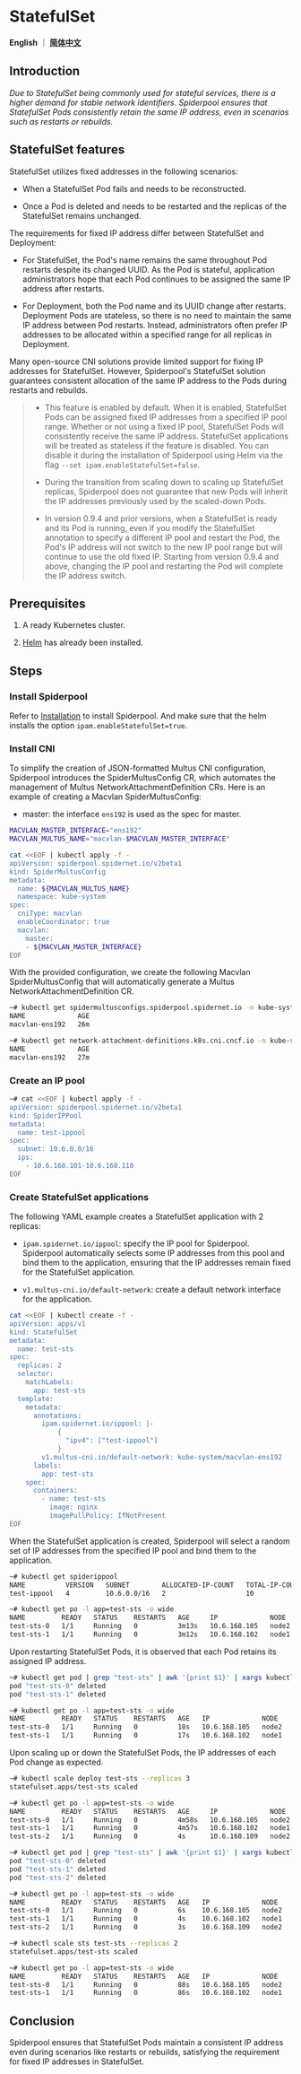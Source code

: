 # StatefulSet

**English** ｜ [**简体中文**](./statefulset-zh_CN.md)

## Introduction

*Due to StatefulSet being commonly used for stateful services, there is a higher demand for stable network identifiers. Spiderpool ensures that StatefulSet Pods consistently retain the same IP address, even in scenarios such as restarts or rebuilds.*

## StatefulSet features

StatefulSet utilizes fixed addresses in the following scenarios:

- When a StatefulSet Pod fails and needs to be reconstructed.

- Once a Pod is deleted and needs to be restarted and the replicas of the StatefulSet remains unchanged.

The requirements for fixed IP address differ between StatefulSet and Deployment:

- For StatefulSet, the Pod's name remains the same throughout Pod restarts despite its changed UUID. As the Pod is stateful, application administrators hope that each Pod continues to be assigned the same IP address after restarts.

- For Deployment, both the Pod name and its UUID change after restarts. Deployment Pods are stateless, so there is no need to maintain the same IP address between Pod restarts. Instead, administrators often prefer IP addresses to be allocated within a specified range for all replicas in Deployment.

Many open-source CNI solutions provide limited support for fixing IP addresses for StatefulSet. However, Spiderpool's StatefulSet solution guarantees consistent allocation of the same IP address to the Pods during restarts and rebuilds.

> - This feature is enabled by default. When it is enabled, StatefulSet Pods can be assigned fixed IP addresses from a specified IP pool range. Whether or not using a fixed IP pool, StatefulSet Pods will consistently receive the same IP address. StatefulSet applications will be treated as stateless if the feature is disabled. You can disable it during the installation of Spiderpool using Helm via the flag `--set ipam.enableStatefulSet=false`.
>
> - During the transition from scaling down to scaling up StatefulSet replicas, Spiderpool does not guarantee that new Pods will inherit the IP addresses previously used by the scaled-down Pods.
>
> - In version 0.9.4 and prior versions, when a StatefulSet is ready and its Pod is running, even if you modify the StatefulSet annotation to specify a different IP pool and restart the Pod, the Pod's IP address will not switch to the new IP pool range but will continue to use the old fixed IP. Starting from version 0.9.4 and above, changing the IP pool and restarting the Pod will complete the IP address switch.

## Prerequisites

1. A ready Kubernetes cluster.

2. [Helm](https://helm.sh/docs/intro/install/) has already been installed.

## Steps

### Install Spiderpool

Refer to [Installation](./readme.md) to install Spiderpool. And make sure that the helm installs the option `ipam.enableStatefulSet=true`.

### Install CNI

To simplify the creation of JSON-formatted Multus CNI configuration, Spiderpool introduces the SpiderMultusConfig CR, which automates the management of Multus NetworkAttachmentDefinition CRs. Here is an example of creating a Macvlan SpiderMultusConfig:

- master: the interface `ens192` is used as the spec for master.

```bash
MACVLAN_MASTER_INTERFACE="ens192"
MACVLAN_MULTUS_NAME="macvlan-$MACVLAN_MASTER_INTERFACE"

cat <<EOF | kubectl apply -f -
apiVersion: spiderpool.spidernet.io/v2beta1
kind: SpiderMultusConfig
metadata:
  name: ${MACVLAN_MULTUS_NAME}
  namespace: kube-system
spec:
  cniType: macvlan
  enableCoordinator: true
  macvlan:
    master:
    - ${MACVLAN_MASTER_INTERFACE}
EOF
```

With the provided configuration, we create the following Macvlan SpiderMultusConfig that will automatically generate a Multus NetworkAttachmentDefinition CR.

```bash
~# kubectl get spidermultusconfigs.spiderpool.spidernet.io -n kube-system
NAME             AGE
macvlan-ens192   26m

~# kubectl get network-attachment-definitions.k8s.cni.cncf.io -n kube-system
NAME             AGE
macvlan-ens192   27m
```

### Create an IP pool

```bash
~# cat <<EOF | kubectl apply -f -
apiVersion: spiderpool.spidernet.io/v2beta1
kind: SpiderIPPool
metadata:
  name: test-ippool
spec:
  subnet: 10.6.0.0/16
  ips:
    - 10.6.168.101-10.6.168.110
EOF
```

### Create StatefulSet applications

The following YAML example creates a StatefulSet application with 2 replicas:

- `ipam.spidernet.io/ippool`: specify the IP pool for Spiderpool. Spiderpool automatically selects some IP addresses from this pool and bind them to the application, ensuring that the IP addresses remain fixed for the StatefulSet application.

- `v1.multus-cni.io/default-network`: create a default network interface for the application.

```bash
cat <<EOF | kubectl create -f -
apiVersion: apps/v1
kind: StatefulSet
metadata:
  name: test-sts
spec:
  replicas: 2
  selector:
    matchLabels:
      app: test-sts
  template:
    metadata:
      annotations:
        ipam.spidernet.io/ippool: |-
            {      
              "ipv4": ["test-ippool"]
            }
        v1.multus-cni.io/default-network: kube-system/macvlan-ens192
      labels:
        app: test-sts
    spec:
      containers:
        - name: test-sts
          image: nginx
          imagePullPolicy: IfNotPresent
EOF
```

When the StatefulSet application is created, Spiderpool will select a random set of IP addresses from the specified IP pool and bind them to the application.

```bash
~# kubectl get spiderippool
NAME          VERSION   SUBNET        ALLOCATED-IP-COUNT   TOTAL-IP-COUNT   DEFAULT
test-ippool   4         10.6.0.0/16   2                    10               false

~# kubectl get po -l app=test-sts -o wide
NAME         READY   STATUS    RESTARTS   AGE     IP             NODE    NOMINATED NODE   READINESS GATES
test-sts-0   1/1     Running   0          3m13s   10.6.168.105   node2   <none>           <none>
test-sts-1   1/1     Running   0          3m12s   10.6.168.102   node1   <none>           <none>
```

Upon restarting StatefulSet Pods, it is observed that each Pod retains its assigned IP address.

```bash
~# kubectl get pod | grep "test-sts" | awk '{print $1}' | xargs kubectl delete pod
pod "test-sts-0" deleted
pod "test-sts-1" deleted

~# kubectl get po -l app=test-sts -o wide
NAME         READY   STATUS    RESTARTS   AGE   IP             NODE    NOMINATED NODE   READINESS GATES
test-sts-0   1/1     Running   0          18s   10.6.168.105   node2   <none>           <none>
test-sts-1   1/1     Running   0          17s   10.6.168.102   node1   <none>           <none>
```

Upon scaling up or down the StatefulSet Pods, the IP addresses of each Pod change as expected.

```bash
~# kubectl scale deploy test-sts --replicas 3
statefulset.apps/test-sts scaled

~# kubectl get po -l app=test-sts -o wide
NAME         READY   STATUS    RESTARTS   AGE     IP             NODE    NOMINATED NODE   READINESS GATES
test-sts-0   1/1     Running   0          4m58s   10.6.168.105   node2   <none>           <none>
test-sts-1   1/1     Running   0          4m57s   10.6.168.102   node1   <none>           <none>
test-sts-2   1/1     Running   0          4s      10.6.168.109   node2   <none>           <none>

~# kubectl get pod | grep "test-sts" | awk '{print $1}' | xargs kubectl delete pod
pod "test-sts-0" deleted
pod "test-sts-1" deleted
pod "test-sts-2" deleted

~# kubectl get po -l app=test-sts -o wide
NAME         READY   STATUS    RESTARTS   AGE   IP             NODE    NOMINATED NODE   READINESS GATES
test-sts-0   1/1     Running   0          6s    10.6.168.105   node2   <none>           <none>
test-sts-1   1/1     Running   0          4s    10.6.168.102   node1   <none>           <none>
test-sts-2   1/1     Running   0          3s    10.6.168.109   node2   <none>           <none>

~# kubectl scale sts test-sts --replicas 2
statefulset.apps/test-sts scaled

~# kubectl get po -l app=test-sts -o wide
NAME         READY   STATUS    RESTARTS   AGE   IP             NODE    NOMINATED NODE   READINESS GATES
test-sts-0   1/1     Running   0          88s   10.6.168.105   node2   <none>           <none>
test-sts-1   1/1     Running   0          86s   10.6.168.102   node1   <none>           <none>
```

## Conclusion

Spiderpool ensures that StatefulSet Pods maintain a consistent IP address even during scenarios like restarts or rebuilds, satisfying the requirement for fixed IP addresses in StatefulSet.
